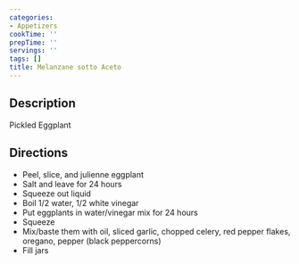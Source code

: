 ```yaml
---
categories:
- Appetizers
cookTime: ''
prepTime: ''
servings: ''
tags: []
title: Melanzane sotto Aceto
---
```


## Description 

Pickled Eggplant

## Directions 

* Peel, slice, and julienne eggplant
* Salt and leave for 24 hours
* Squeeze out liquid
* Boil 1/2 water, 1/2 white vinegar
* Put eggplants in water/vinegar mix for 24 hours
* Squeeze
* Mix/baste them with oil, sliced garlic, chopped celery, red pepper flakes, oregano, pepper (black peppercorns)
* Fill jars